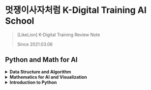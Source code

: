 # 멋쟁이사자처럼 K-Digital Training AI School
> [LikeLion] K-Digital Training Review Note
> 
> Since 2021.03.08 

## Python and Math for AI

<details>
<summary><b>Data Structure and Algorithm</b></summary>   
<div markdown="1">   

+ [복잡도 Complexity](https://github.com/wonkwonlee/likelion-k-digital-training-AI/blob/main/Data-Structure-and-Algorithm/Complexity.md)

</div>
</details>


<details>
<summary><b>Mathematics for AI and Visualization </b></summary>   
<div markdown="1"> 
   
+ [Jupyter Notebook & Markdown](https://github.com/wonkwonlee/likelion-k-digital-training-AI/blob/main/Mathematics-for-AI-and-Visualization/Jupyter-and-Markdown.md)
+ [기초 수학 Basic Math](https://github.com/wonkwonlee/likelion-k-digital-training-AI/blob/main/Mathematics-for-AI-and-Visualization/Basic-Math.md)
  
</div>
</details>


<details>
<summary><b>Introduction to Python</b></summary>  
<div markdown="1">   
  
+ [함수와 클래스 Function and Class](https://github.com/wonkwonlee/likelion-k-digital-training-AI/blob/main/Intro-to-Python/Function-and-Class.md)

</div>
</details>
